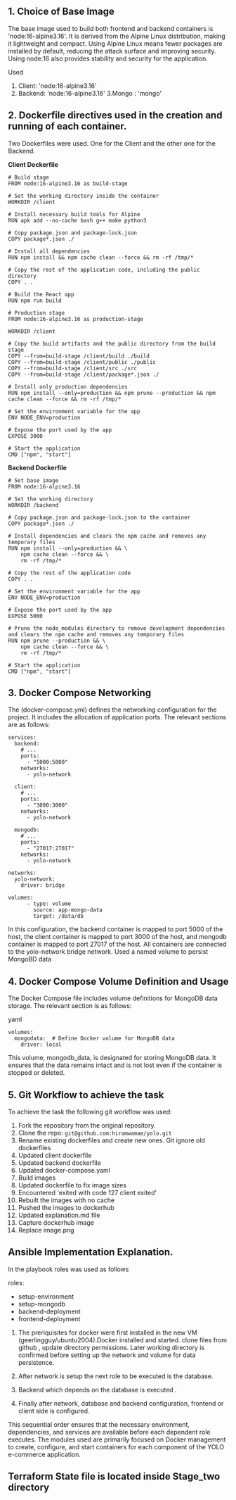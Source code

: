 ## 1. Choice of Base Image
 The base image used to build both frontend and backend containers is 'node:16-alpine3.16'. It is derived from the Alpine Linux distribution, making it lightweight and compact. Using Alpine Linux means fewer packages are installed by default, reducing the attack surface and improving security. Using node:16 also provides stability and security for the application.
 
 Used 
 1. Client: 'node:16-alpine3.16'
 2. Backend: 'node:16-alpine3.16'
 3.Mongo : 'mongo'
       

## 2. Dockerfile directives used in the creation and running of each container.
Two Dockerfiles were used. One for the Client and the other one for the Backend.

**Client Dockerfile**

```
# Build stage
FROM node:16-alpine3.16 as build-stage

# Set the working directory inside the container
WORKDIR /client

# Install necessary build tools for Alpine
RUN apk add --no-cache bash g++ make python3

# Copy package.json and package-lock.json
COPY package*.json ./

# Install all dependencies
RUN npm install && npm cache clean --force && rm -rf /tmp/*

# Copy the rest of the application code, including the public directory
COPY . .

# Build the React app
RUN npm run build

# Production stage
FROM node:16-alpine3.16 as production-stage

WORKDIR /client

# Copy the build artifacts and the public directory from the build stage
COPY --from=build-stage /client/build ./build
COPY --from=build-stage /client/public ./public
COPY --from=build-stage /client/src ./src
COPY --from=build-stage /client/package*.json ./

# Install only production dependencies
RUN npm install --only=production && npm prune --production && npm cache clean --force && rm -rf /tmp/*

# Set the environment variable for the app
ENV NODE_ENV=production

# Expose the port used by the app
EXPOSE 3000

# Start the application
CMD ["npm", "start"]

```
**Backend Dockerfile**

```
# Set base image
FROM node:16-alpine3.16

# Set the working directory
WORKDIR /backend

# Copy package.json and package-lock.json to the container
COPY package*.json ./

# Install dependencies and clears the npm cache and removes any temporary files
RUN npm install --only=production && \
    npm cache clean --force && \
    rm -rf /tmp/*

# Copy the rest of the application code
COPY . .

# Set the environment variable for the app
ENV NODE_ENV=production

# Expose the port used by the app
EXPOSE 5000

# Prune the node_modules directory to remove development dependencies and clears the npm cache and removes any temporary files
RUN npm prune --production && \
    npm cache clean --force && \
    rm -rf /tmp/*

# Start the application
CMD ["npm", "start"]

```

## 3. Docker Compose Networking
The (docker-compose.yml) defines the networking configuration for the project. It includes the allocation of application ports. The relevant sections are as follows:


```
services:
  backend:
    # ...
    ports:
      - "5000:5000"
    networks:
      - yolo-network

  client:
    # ...
    ports:
      - "3000:3000"
    networks:
      - yolo-network
  
  mongodb:
    # ...
    ports:
      - "27017:27017"
    networks:
      - yolo-network

networks:
  yolo-network:
    driver: bridge

volumes:
      - type: volume
        source: app-mongo-data
        target: /data/db
```
In this configuration, the backend container is mapped to port 5000 of the host, the client container is mapped to port 3000 of the host, and mongodb container is mapped to port 27017 of the host. All containers are connected to the yolo-network bridge network. Used a named volume to persist MongoBD data


## 4.  Docker Compose Volume Definition and Usage
The Docker Compose file includes volume definitions for MongoDB data storage. The relevant section is as follows:

yaml

```
volumes:
  mongodata:  # Define Docker volume for MongoDB data
    driver: local

```
This volume, mongodb_data, is designated for storing MongoDB data. It ensures that the data remains intact and is not lost even if the container is stopped or deleted.

## 5. Git Workflow to achieve the task

To achieve the task the following git workflow was used:

1. Fork the repository from the original repository.
2. Clone the repo: `git@github.com:hiramwamae/yolo.git`
3. Rename existing dockerfiles and create new ones. Git ignore old dockerfiles
4. Updated client dockerfile
5. Updated backend dockerfile
6. Updated docker-compose.yaml
7. Build images
8. Updated dockerfile to fix image sizes
9. Encountered 'exited with code 127 client exited'
10. Rebuilt the images with no cache
11. Pushed the images to dockerhub
12. Updated explanation.md file
13. Capture dockerhub image
14. Replace image.png


## Ansible Implementation Explanation.
In the playbook roles was used as follows

  roles: 
   - setup-environment
   - setup-mongodb  
   - backend-deployment
   - frontend-deployment

1. The preriquisites for docker were first installed in the new VM (geerlingguy/ubuntu2004).Docker installed and started. clone files from github , update directory permissions. Later working directory is confirmed before setting up the network and volume for data persistence.

2. After network is setup the next role to be executed is the database.

3. Backend which depends on the database is executed .

4. Finally after network, database and backend configuration, frontend or client side is configured.

This sequential order ensures that the necessary environment, dependencies, and services are available before each dependent role executes. The modules used are primarily focused on Docker management to create, configure, and start containers for each component of the YOLO e-commerce application.

## Terraform State file is located inside Stage_two directory

